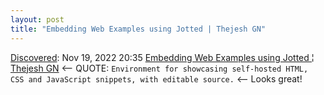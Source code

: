 ```yaml
---
layout: post
title: "Embedding Web Examples using Jotted | Thejesh GN"
---
```

[Discovered](http://rolandtanglao.com/2020/07/29/p1-blogthis-checkvist-list-links-to-blog/): Nov 19, 2022 20:35  [Embedding Web Examples using Jotted ¦ Thejesh GN](https://thejeshgn.com/2022/11/03/embedding-web-examples/) <-- QUOTE: `Environment for showcasing self-hosted HTML, CSS and JavaScript snippets, with editable source.` <-- Looks great!
